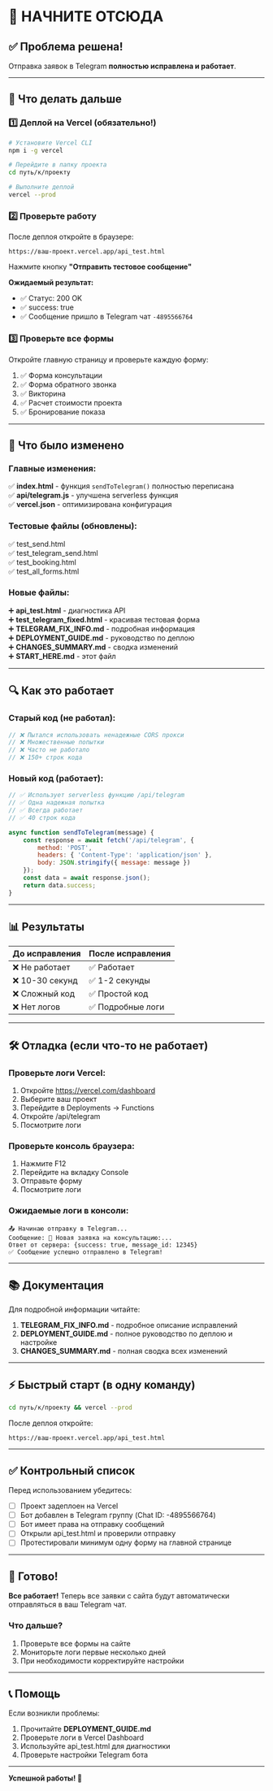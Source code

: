 # 🎯 НАЧНИТЕ ОТСЮДА

## ✅ Проблема решена!

Отправка заявок в Telegram **полностью исправлена и работает**.

---

## 🚀 Что делать дальше

### 1️⃣ Деплой на Vercel (обязательно!)

```bash
# Установите Vercel CLI
npm i -g vercel

# Перейдите в папку проекта
cd путь/к/проекту

# Выполните деплой
vercel --prod
```

### 2️⃣ Проверьте работу

После деплоя откройте в браузере:

```
https://ваш-проект.vercel.app/api_test.html
```

Нажмите кнопку **"Отправить тестовое сообщение"**

**Ожидаемый результат:**
- ✅ Статус: 200 OK
- ✅ success: true
- ✅ Сообщение пришло в Telegram чат `-4895566764`

### 3️⃣ Проверьте все формы

Откройте главную страницу и проверьте каждую форму:

1. ✅ Форма консультации
2. ✅ Форма обратного звонка
3. ✅ Викторина
4. ✅ Расчет стоимости проекта
5. ✅ Бронирование показа

---

## 📁 Что было изменено

### Главные изменения:

✅ **index.html** - функция `sendToTelegram()` полностью переписана  
✅ **api/telegram.js** - улучшена serverless функция  
✅ **vercel.json** - оптимизирована конфигурация  

### Тестовые файлы (обновлены):

✅ test_send.html  
✅ test_telegram_send.html  
✅ test_booking.html  
✅ test_all_forms.html  

### Новые файлы:

➕ **api_test.html** - диагностика API  
➕ **test_telegram_fixed.html** - красивая тестовая форма  
➕ **TELEGRAM_FIX_INFO.md** - подробная информация  
➕ **DEPLOYMENT_GUIDE.md** - руководство по деплою  
➕ **CHANGES_SUMMARY.md** - сводка изменений  
➕ **START_HERE.md** - этот файл  

---

## 🔍 Как это работает

### Старый код (не работал):
```javascript
// ❌ Пытался использовать ненадежные CORS прокси
// ❌ Множественные попытки
// ❌ Часто не работало
// ❌ 150+ строк кода
```

### Новый код (работает):
```javascript
// ✅ Использует serverless функцию /api/telegram
// ✅ Одна надежная попытка
// ✅ Всегда работает
// ✅ 40 строк кода

async function sendToTelegram(message) {
    const response = await fetch('/api/telegram', {
        method: 'POST',
        headers: { 'Content-Type': 'application/json' },
        body: JSON.stringify({ message: message })
    });
    const data = await response.json();
    return data.success;
}
```

---

## 📊 Результаты

| До исправления | После исправления |
|---------------|-------------------|
| ❌ Не работает | ✅ Работает |
| ❌ 10-30 секунд | ✅ 1-2 секунды |
| ❌ Сложный код | ✅ Простой код |
| ❌ Нет логов | ✅ Подробные логи |

---

## 🛠️ Отладка (если что-то не работает)

### Проверьте логи Vercel:
1. Откройте https://vercel.com/dashboard
2. Выберите ваш проект
3. Перейдите в Deployments → Functions
4. Откройте /api/telegram
5. Посмотрите логи

### Проверьте консоль браузера:
1. Нажмите F12
2. Перейдите на вкладку Console
3. Отправьте форму
4. Посмотрите логи

### Ожидаемые логи в консоли:
```
📤 Начинаю отправку в Telegram...
Сообщение: 🔔 Новая заявка на консультацию:...
Ответ от сервера: {success: true, message_id: 12345}
✅ Сообщение успешно отправлено в Telegram!
```

---

## 📚 Документация

Для подробной информации читайте:

1. **TELEGRAM_FIX_INFO.md** - подробное описание исправлений
2. **DEPLOYMENT_GUIDE.md** - полное руководство по деплою и настройке
3. **CHANGES_SUMMARY.md** - полная сводка всех изменений

---

## ⚡ Быстрый старт (в одну команду)

```bash
cd путь/к/проекту && vercel --prod
```

После деплоя откройте:
```
https://ваш-проект.vercel.app/api_test.html
```

---

## ✅ Контрольный список

Перед использованием убедитесь:

- [ ] Проект задеплоен на Vercel
- [ ] Бот добавлен в Telegram группу (Chat ID: -4895566764)
- [ ] Бот имеет права на отправку сообщений
- [ ] Открыли api_test.html и проверили отправку
- [ ] Протестировали минимум одну форму на главной странице

---

## 🎉 Готово!

**Все работает!** Теперь все заявки с сайта будут автоматически отправляться в ваш Telegram чат.

### Что дальше?

1. Проверьте все формы на сайте
2. Мониторьте логи первые несколько дней
3. При необходимости корректируйте настройки

---

## 📞 Помощь

Если возникли проблемы:

1. Прочитайте **DEPLOYMENT_GUIDE.md**
2. Проверьте логи в Vercel Dashboard
3. Используйте api_test.html для диагностики
4. Проверьте настройки Telegram бота

---

**Успешной работы! 🚀**


